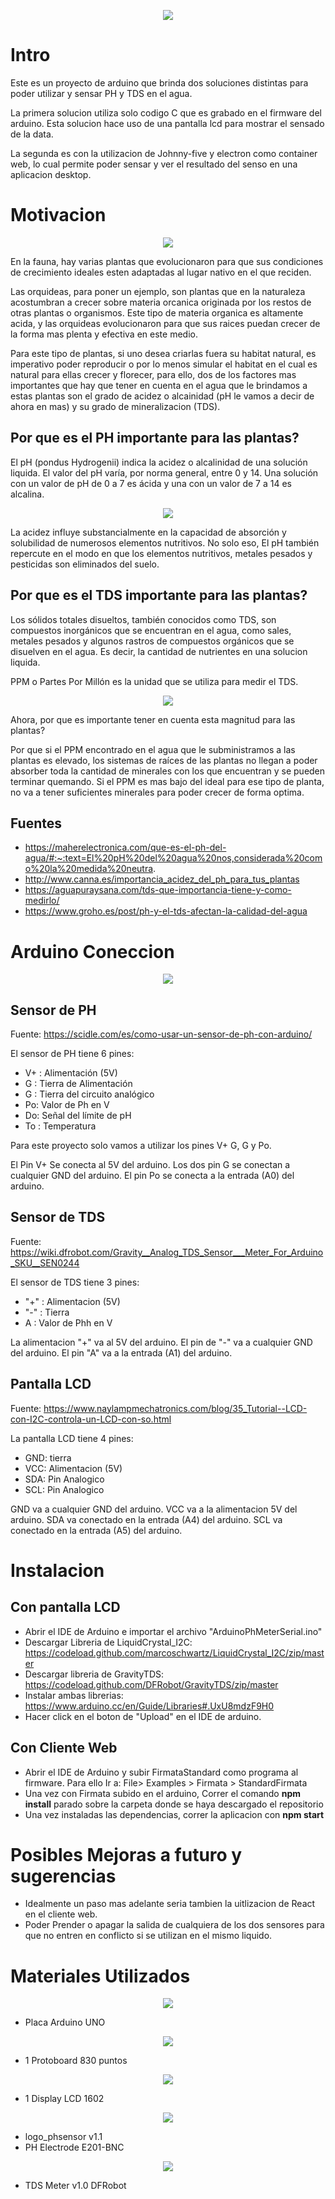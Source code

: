 <p align="center">
  <img src="images/ArduinoCommunityLogo.png" />
</p>

# Intro

Este es un proyecto de arduino que brinda dos soluciones distintas para poder utilizar y sensar PH y TDS en el agua.

La primera solucion utiliza solo codigo C que es grabado en el firmware del arduino. Esta solucion hace uso de una pantalla lcd para mostrar el sensado de la data.

La segunda es con  la utilizacion de Johnny-five y electron como container web, lo cual permite poder sensar y ver el resultado del senso en una aplicacion desktop.


# Motivacion

<p align="center">
  <img src="images/orquideas.jpg" />
</p>

En la fauna, hay varias plantas que evolucionaron para que sus condiciones de crecimiento ideales esten adaptadas al lugar nativo en el que reciden.

Las orquideas, para poner un ejemplo, son plantas que en la naturaleza acostumbran a crecer sobre materia orcanica originada por los restos de otras plantas o organismos. Este tipo de materia organica es altamente acida, y las orquideas evolucionaron para que sus raices puedan crecer de la forma mas plenta y efectiva en este medio.

Para este tipo de plantas, si uno desea criarlas fuera  su habitat natural, es imperativo poder reproducir o por lo menos simular el habitat en el cual es natural para ellas crecer y florecer, para ello, dos de los factores mas importantes que hay que tener en cuenta en el agua que le brindamos a estas plantas son el grado de acidez o alcainidad (pH le vamos a decir de ahora en mas)  y su grado de mineralizacion  (TDS).


## Por que es el PH importante para las plantas?

El pH (pondus Hydrogenii) indica la acidez o alcalinidad de una solución liquida. El valor del pH varía, por norma general, entre 0 y 14. Una solución con un valor de pH de 0 a 7 es ácida y una con un valor de 7 a 14 es alcalina. 

<p align="center">
  <img src="images/escala-ph.jpg" />
</p>

La acidez influye substancialmente en la capacidad de absorción y solubilidad de numerosos elementos nutritivos. No solo eso,  El pH también repercute en el modo en que los elementos nutritivos, metales pesados y pesticidas son eliminados del suelo.


## Por que es el TDS importante para las plantas?

Los sólidos totales disueltos, también conocidos como TDS, son compuestos inorgánicos que se encuentran en el agua, como sales, metales pesados ​​y algunos rastros de compuestos orgánicos que se disuelven en el agua. Es decir, la cantidad de nutrientes en una solucion liquida.

PPM o Partes Por Millón es la unidad que se utiliza para medir el TDS.

<p align="center">
  <img src="images/tabla-tds-agua.jpg" />
</p>

Ahora, por que es importante tener en cuenta esta magnitud para las plantas?

Por que si el PPM encontrado en el agua que le subministramos a las plantas es elevado, los sistemas de raíces de las plantas no llegan a poder absorber toda la cantidad de minerales con los que encuentran y se pueden terminar quemando.
Si el PPM es mas bajo del ideal para ese tipo de planta, no va a tener suficientes minerales para poder crecer de forma optima.



## Fuentes
- https://maherelectronica.com/que-es-el-ph-del-agua/#:~:text=El%20pH%20del%20agua%20nos,considerada%20como%20la%20medida%20neutra.
- http://www.canna.es/importancia_acidez_del_ph_para_tus_plantas
- https://aguapuraysana.com/tds-que-importancia-tiene-y-como-medirlo/
- https://www.groho.es/post/ph-y-el-tds-afectan-la-calidad-del-agua


# Arduino Coneccion

<p align="center">
  <img src="images/connecciones.jpg" />
</p>

## Sensor de PH 

Fuente: https://scidle.com/es/como-usar-un-sensor-de-ph-con-arduino/

El sensor de PH tiene 6 pines:
- V+ : Alimentación (5V)
- G :  Tierra de Alimentación
- G :  Tierra del circuito analógico
- Po: Valor de Ph en V
- Do:  Señal del límite de pH
- To : Temperatura

Para este proyecto solo vamos a utilizar los pines V+ G, G y Po.

El Pin V+ Se conecta al 5V del arduino.
Los dos pin G se conectan a cualquier GND del arduino.
El pin Po se conecta a la entrada (A0) del arduino.

## Sensor de TDS

Fuente: https://wiki.dfrobot.com/Gravity__Analog_TDS_Sensor___Meter_For_Arduino_SKU__SEN0244

El sensor de TDS tiene 3 pines:
- "+" : Alimentacion (5V)
- "-" : Tierra
- A : Valor de Phh en V

La alimentacion "+" va al 5V del arduino.
El pin de "-" va a cualquier GND del arduino.
El pin "A" va a la entrada (A1)  del arduino.

## Pantalla LCD

Fuente: https://www.naylampmechatronics.com/blog/35_Tutorial--LCD-con-I2C-controla-un-LCD-con-so.html

La pantalla LCD tiene 4 pines:

- GND: tierra
- VCC: Alimentacion (5V)
- SDA: Pin Analogico
- SCL: Pin Analogico

GND va a cualquier GND del arduino.
VCC va a la alimentacion 5V del arduino.
SDA va conectado en la entrada (A4) del arduino.
SCL va conectado en la entrada (A5) del arduino.

# Instalacion

## Con pantalla LCD

- Abrir el IDE de Arduino e importar el archivo "ArduinoPhMeterSerial.ino"
- Descargar Libreria de LiquidCrystal_I2C: https://codeload.github.com/marcoschwartz/LiquidCrystal_I2C/zip/master
- Descargar libreria de GravityTDS: https://codeload.github.com/DFRobot/GravityTDS/zip/master
- Instalar ambas librerias: https://www.arduino.cc/en/Guide/Libraries#.UxU8mdzF9H0
- Hacer click en el boton de "Upload" en el IDE de arduino.

## Con Cliente Web

- Abrir el IDE de Arduino y subir FirmataStandard como programa al firmware. Para ello Ir a: File> Examples > Firmata > StandardFirmata
- Una vez con Firmata subido en el arduino, Correr el comando **npm install** parado sobre la carpeta donde se haya descargado el repositorio
- Una vez instaladas las dependencias, correr la aplicacion con  **npm start** 


# Posibles Mejoras a futuro y sugerencias

- Idealmente un paso mas adelante seria tambien la uitlizacion de React en el cliente web.
- Poder Prender o apagar la salida de cualquiera de los dos sensores para que no entren en conflicto si se utilizan en el mismo liquido.


# Materiales Utilizados

<p align="center">
  <img src="images/arduinoUNO.jpg" />
</p>

- Placa Arduino UNO

<p align="center">
  <img src="images/protoboard.jpeg" />
</p>

- 1 Protoboard 830 puntos


<p align="center">
  <img src="images/lcd.jpg" />
</p>

- 1 Display LCD 1602

<p align="center">
  <img src="images/ph-sensor.jpg" />
</p>

- logo_phsensor v1.1
- PH Electrode E201-BNC

<p align="center">
  <img src="images/SEN0244-family.jpg" />
</p>

- TDS Meter v1.0 DFRobot
